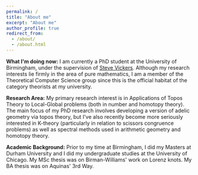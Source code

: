 ```yaml
---
permalink: /
title: "About me"
excerpt: "About me"
author_profile: true
redirect_from: 
  - /about/
  - /about.html
---
```

<b>What I'm doing now:</b> I am currently a PhD student at the University of Birmingham, under the supervision of <a href="https://www.cs.bham.ac.uk/~sjv/" target ="_blank"> Steve Vickers</a>. Although my research interests lie firmly in the area of pure mathematics, I am a member of the Theoretical Computer Science group since this is the official habitat of the category theorists at my university. 

<b>Research Area:</b> My primary research interest is in Applications of Topos Theory to Local-Global problems (both in number and homotopy theory). The main focus of my PhD research involves developing a version of adelic geometry via topos theory, but I've also recently become more seriously interested in K-theory (particularly in relation to scissors congruence problems) as well as spectral methods used in arithmetic geometry and homotopy theory.


<b>Academic Background:</b> Prior to my time at Birmingham, I did my Masters at Durham University and I did my undergraduate studies at the University of Chicago. My MSc thesis was on Birman-Williams' work on Lorenz knots. My BA thesis was on Aquinas' 3rd Way. 
